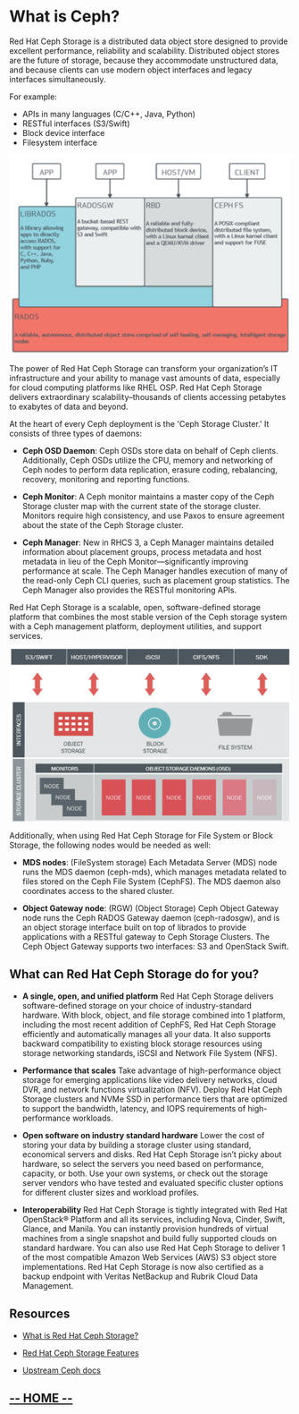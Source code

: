 # What is Ceph?

Red Hat Ceph Storage is a distributed data object store designed to provide excellent performance, reliability and scalability. Distributed object stores are the future of storage, because they accommodate unstructured data, and because clients can use modern object interfaces and legacy interfaces simultaneously. 

For example:

* APIs in many languages (C/C++, Java, Python)
* RESTful interfaces (S3/Swift)
* Block device interface
* Filesystem interface

<center><img src="labIntro1/images/ceph-components.png" style="width:600px;" border=0/></center>

The power of Red Hat Ceph Storage can transform your organization’s IT infrastructure and your ability to manage vast amounts of data, especially for cloud computing platforms like RHEL OSP. Red Hat Ceph Storage delivers extraordinary scalability–thousands of clients accessing petabytes to exabytes of data and beyond.

At the heart of every Ceph deployment is the 'Ceph Storage Cluster.' It consists of three types of daemons:

* **Ceph OSD Daemon**: Ceph OSDs store data on behalf of Ceph clients. Additionally, Ceph OSDs utilize the CPU, memory and networking of Ceph nodes to perform data replication, erasure coding, rebalancing, recovery, monitoring and reporting functions.

* **Ceph Monitor**: A Ceph monitor maintains a master copy of the Ceph Storage cluster map with the current state of the storage cluster. Monitors require high consistency, and use Paxos to ensure agreement about the state of the Ceph Storage cluster.

* **Ceph Manager**: New in RHCS 3, a Ceph Manager maintains detailed information about placement groups, process metadata and host metadata in lieu of the Ceph Monitor—​significantly improving performance at scale. The Ceph Manager handles execution of many of the read-only Ceph CLI queries, such as placement group statistics. The Ceph Manager also provides the RESTful monitoring APIs.

Red Hat Ceph Storage is a scalable, open, software-defined storage platform that combines the most stable version of the Ceph storage system with a Ceph management platform, deployment utilities, and support services.

<center><img src="labIntro1/images/ceph-cluster.png" style="width:600px;" border=0/></center>


Additionally, when using Red Hat Ceph Storage for File System or Block Storage, the following nodes would be needed as well:

* **MDS nodes**: (FileSystem storage)
Each Metadata Server (MDS) node runs the MDS daemon (ceph-mds), which manages metadata related to files stored on the Ceph File System (CephFS). The MDS daemon also coordinates access to the shared cluster.

* **Object Gateway node**: (RGW) (Object Storage)
Ceph Object Gateway node runs the Ceph RADOS Gateway daemon (ceph-radosgw), and is an object storage interface built on top of librados to provide applications with a RESTful gateway to Ceph Storage Clusters. The Ceph Object Gateway supports two interfaces: S3 and OpenStack Swift.


## What can Red Hat Ceph Storage do for you?

* **A single, open, and unified platform**
Red Hat Ceph Storage delivers software-defined storage on your choice of industry-standard hardware. With block, object, and file storage combined into 1 platform, including the most recent addition of CephFS, Red Hat Ceph Storage efficiently and automatically manages all your data. It also supports backward compatibility to existing block storage resources using storage networking standards, iSCSI and Network File System (NFS).


* **Performance that scales**
Take advantage of high-performance object storage for emerging applications like video delivery networks, cloud DVR, and network functions virtualization (NFV). Deploy Red Hat Ceph Storage clusters and NVMe SSD in performance tiers that are optimized to support the bandwidth, latency, and IOPS requirements of high-performance workloads.

* **Open software on industry standard hardware**
Lower the cost of storing your data by building a storage cluster using standard, economical servers and disks. Red Hat Ceph Storage isn’t picky about hardware, so select the servers you need based on performance, capacity, or both. Use your own systems, or check out the storage server vendors who have tested and evaluated specific cluster options for different cluster sizes and workload profiles.


* **Interoperability**
Red Hat Ceph Storage is tightly integrated with Red Hat OpenStack® Platform and all its services, including Nova, Cinder, Swift, Glance, and Manila. You can instantly provision hundreds of virtual machines from a single snapshot and build fully supported clouds on standard hardware. You can also use Red Hat Ceph Storage to deliver 1 of the most compatible Amazon Web Services (AWS) S3 object store implementations. Red Hat Ceph Storage is now also certified as a backup endpoint with Veritas NetBackup and Rubrik Cloud Data Management.

## Resources

* [What is Red Hat Ceph Storage?](https://access.redhat.com/documentation/en-us/red_hat_ceph_storage/3/html/installation_guide_for_red_hat_enterprise_linux/what_is_red_hat_ceph_storage)

* [Red Hat Ceph Storage Features](https://www.redhat.com/en/technologies/storage/ceph/features)

* [Upstream Ceph docs](http://docs.ceph.com/docs/master/)


## [**-- HOME --**](https://likid0.github.io/red-hat-ceph-storage-building-an-object-storage-active-active-multisite-solution/#/)